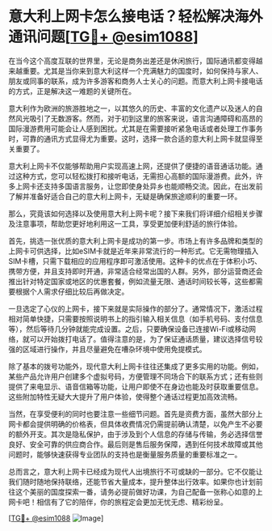 # 意大利上网卡怎么接电话？轻松解决海外通讯问题[[TG💪+ @esim1088](https://t.me/s/esim1088)]

在当今这个高度互联的世界里，无论是商务出差还是休闲旅行，国际通讯都变得越来越重要。尤其是当你来到意大利这样一个充满魅力的国度时，如何保持与家人、朋友或同事的联系，成为许多游客和商务人士关心的问题。而意大利上网卡接电话的方式，正是解决这一难题的关键所在。

意大利作为欧洲的旅游胜地之一，以其悠久的历史、丰富的文化遗产以及迷人的自然风光吸引了无数游客。然而，对于初到这里的旅客来说，语言沟通障碍和高昂的国际漫游费用可能会让人感到困扰。尤其是在需要接听紧急电话或者处理工作事务时，可靠的通讯方式显得尤为重要。这时，选择一款合适的意大利上网卡就显得至关重要了。

意大利上网卡不仅能够帮助用户实现高速上网，还提供了便捷的语音通话功能。通过这种方式，您可以轻松拨打和接听电话，无需担心高额的国际漫游费。此外，许多上网卡还支持多国语言服务，让您即使身处异乡也能顺畅交流。因此，在出发前了解并准备好适合自己的意大利上网卡，无疑是确保旅途顺利的重要一环。

那么，究竟该如何选择以及使用意大利上网卡呢？接下来我们将详细介绍相关步骤及注意事项，帮助您更好地利用这一工具，享受更加便利舒适的旅行体验。

首先，挑选一张优质的意大利上网卡是成功的第一步。市场上有许多品牌和类型的上网卡可供选择，比如eSIM卡就是近年来非常流行的一种形式。它无需物理插入SIM卡槽，只需下载相应的应用程序即可激活使用。这种卡的优点在于体积小巧、携带方便，并且支持即时开通，非常适合经常出国的人群。另外，部分运营商还会推出针对特定国家或地区的优惠套餐，例如流量无限、通话时间较长等，这些都需要根据个人需求仔细比较后再做决定。

一旦选定了心仪的上网卡，接下来就是实际操作的部分了。通常情况下，激活过程相对简单快捷，只需要按照说明书上的指引输入相关信息（如手机号码、支付信息等），然后等待几分钟就能完成设置。之后，只要确保设备已连接Wi-Fi或移动网络，就可以开始拨打电话了。值得注意的是，为了保证通话质量，建议选择信号较强的区域进行操作，并且尽量避免在嘈杂环境中使用免提模式。

除了基本的拨号功能外，现代意大利上网卡往往还集成了更多实用的功能。例如，某些产品允许用户创建多个虚拟号码，方便管理不同场合下的联系方式；还有些则提供了来电显示、语音信箱等功能，让用户即使不在身边也能及时获取重要信息。这些附加特性无疑大大提升了用户体验，使得整个通话过程更加高效流畅。

当然，在享受便利的同时也要注意一些细节问题。首先是资费方面，虽然大部分上网卡都会提供明确的价格表，但具体收费情况仍需提前确认清楚，以免产生不必要的额外开支。其次是隐私保护，由于涉及到个人信息的存储与传输，务必选择信誉良好、安全可靠的供应商合作。最后则是售后服务保障，遇到任何技术故障或其他问题时，能够快速获得专业团队的支持也是衡量服务质量的重要标准之一。

总而言之，意大利上网卡已经成为现代人出境旅行不可或缺的一部分。它不仅能让我们随时随地保持联络，还能节省大量成本，提升整体出行效率。如果你也计划前往这个美丽的国度探索一番，请务必提前做好功课，为自己配备一张称心如意的上网卡吧！相信有了它的陪伴，你的旅程定会更加无忧无虑、精彩纷呈。

[[TG💪+ @esim1088](https://t.me/s/esim1088) ![Image](https://i.postimg.cc/4NQfJmqS/Snipaste-2025-05-13-00-14-12.png)]